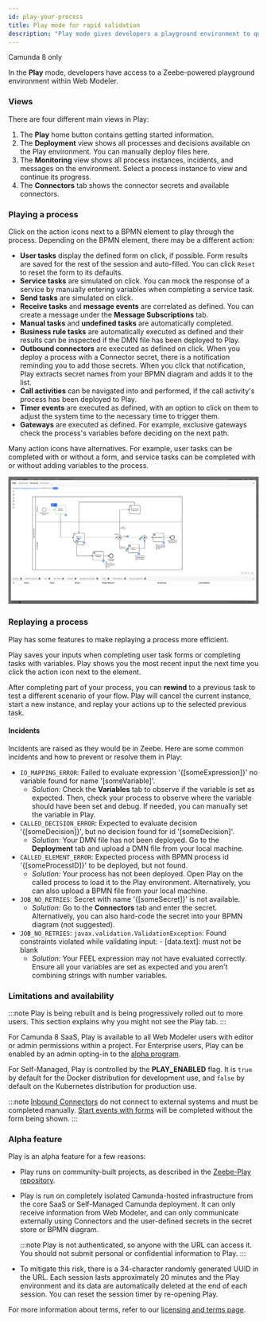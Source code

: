 ```yaml
---
id: play-your-process
title: Play mode for rapid validation
description: "Play mode gives developers a playground environment to quickly iterate and manually test their processes."
---
```


<span class="badge badge--cloud">Camunda 8 only</span>

In the **Play** mode, developers have access to a Zeebe-powered playground environment within Web Modeler.

### Views

There are four different main views in Play:

1. The **Play** home button contains getting started information.
2. The **Deployment** view shows all processes and decisions available on the Play environment. You can manually deploy files here.
3. The **Monitoring** view shows all process instances, incidents, and messages on the environment. Select a process instance to view and continue its progress.
4. The **Connectors** tab shows the connector secrets and available connectors.

### Playing a process

Click on the action icons next to a BPMN element to play through the process. Depending on the BPMN element, there may be a different action:

- **User tasks** display the defined form on click, if possible. Form results are saved for the rest of the session and auto-filled. You can click `Reset` to reset the form to its defaults.
- **Service tasks** are simulated on click. You can mock the response of a service by manually entering variables when completing a service task.
- **Send tasks** are simulated on click.
- **Receive tasks** and **message events** are correlated as defined. You can create a message under the **Message Subscriptions** tab.
- **Manual tasks** and **undefined tasks** are automatically completed.
- **Business rule tasks** are automatically executed as defined and their results can be inspected if the DMN file has been deployed to Play.
- **Outbound connectors** are executed as defined on click. When you deploy a process with a Connector secret, there is a notification reminding you to add those secrets. When you click that notification, Play extracts secret names from your BPMN diagram and adds it to the list.
- **Call activities** can be navigated into and performed, if the call activity's process has been deployed to Play.
- **Timer events** are executed as defined, with an option to click on them to adjust the system time to the necessary time to trigger them.
- **Gateways** are executed as defined. For example, exclusive gateways check the process's variables before deciding on the next path.

Many action icons have alternatives. For example, user tasks can be completed with or without a form, and service tasks can be completed with or without adding variables to the process.

![play mode](img/play-mode.png)

### Replaying a process

Play has some features to make replaying a process more efficient.

Play saves your inputs when completing user task forms or completing tasks with variables. Play shows you the most recent input the next time you click the action icon next to the element.

After completing part of your process, you can **rewind** to a previous task to test a different scenario of your flow. Play will cancel the current instance, start a new instance, and replay your actions up to the selected previous task.

#### Incidents

Incidents are raised as they would be in Zeebe. Here are some common incidents and how to prevent or resolve them in Play:

- `IO_MAPPING_ERROR`: Failed to evaluate expression '{[someExpression]}' no variable found for name '[someVariable]'.
  - _Solution:_ Check the **Variables** tab to observe if the variable is set as expected. Then, check your process to observe where the variable should have been set and debug. If needed, you can manually set the variable in Play.
- `CALLED_DECISION_ERROR`: Expected to evaluate decision '{[someDecision]}', but no decision found for id '[someDecision]'.
  - _Solution:_ Your DMN file has not been deployed. Go to the **Deployment** tab and upload a DMN file from your local machine.
- `CALLED_ELEMENT_ERROR`: Expected process with BPMN process id '{[someProcessID]}' to be deployed, but not found.
  - _Solution:_ Your process has not been deployed. Open Play on the called process to load it to the Play environment. Alternatively, you can also upload a BPMN file from your local machine.
- `JOB_NO_RETRIES`: Secret with name '{[someSecret]}' is not available.
  - _Solution:_ Go to the **Connectors** tab and enter the secret. Alternatively, you can also hard-code the secret into your BPMN diagram (not suggested).
- `JOB_NO_RETRIES`: `javax.validation.ValidationException`: Found constraints violated while validating input: - [data.text]: must not be blank
  - _Solution:_ Your FEEL expression may not have evaluated correctly. Ensure all your variables are set as expected and you aren't combining strings with number variables.

### Limitations and availability

:::note
Play is being rebuilt and is being progressively rolled out to more users. This section explains why you might not see the Play tab.
:::

For Camunda 8 SaaS, Play is available to all Web Modeler users with editor or admin permissions within a project.
For Enterprise users, Play can be enabled by an admin opting-in to the [alpha program](/docs/components/console/manage-organization/enable-alpha-features).

For Self-Managed, Play is controlled by the **PLAY_ENABLED** flag. It is `true` by default for the Docker distribution for development use, and `false` by default on the Kubernetes distribution for production use.

:::note
[Inbound Connectors](/docs/components/connectors/connector-types.md#inbound-connectors) do not connect to external systems and must be completed manually. [Start events with forms](/docs/components/modeler/web-modeler/advanced-modeling/publish-public-processes.md#embed-form-in-start-event) will be completed without the form being shown.
:::

### Alpha feature

Play is an alpha feature for a few reasons:

- Play runs on community-built projects, as described in the [Zeebe-Play repository](https://github.com/camunda-community-hub/zeebe-play).

- Play is run on completely isolated Camunda-hosted infrastructure from the core SaaS or Self-Managed Camunda deployment. It can only receive information from Web Modeler, and can only communicate externally using Connectors and the user-defined secrets in the secret store or BPMN diagram.

  :::note
  Play is not authenticated, so anyone with the URL can access it. You should not submit personal or confidential information to Play.
  :::

- To mitigate this risk, there is a 34-character randomly generated UUID in the URL. Each session lasts approximately 20 minutes and the Play environment and its data are automatically deleted at the end of each session. You can reset the session timer by re-opening Play.

For more information about terms, refer to our [licensing and terms page](https://legal.camunda.com/licensing-and-other-legal-terms#c8-saas-trial-edition-and-free-tier-edition-terms).
